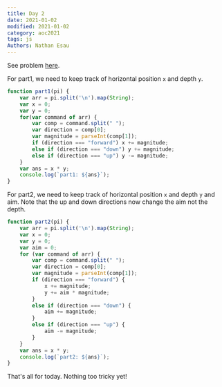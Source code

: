 ```yaml
---
title: Day 2
date: 2021-01-02
modified: 2021-01-02
category: aoc2021
tags: js
Authors: Nathan Esau
---
```


See problem [here](https://adventofcode.com/2021/day/2).

For part1, we need to keep track of horizontal position `x` and depth `y`.

```js
function part1(pi) {
    var arr = pi.split('\n').map(String);
    var x = 0;
    var y = 0;
    for(var command of arr) {
        var comp = command.split(" ");
        var direction = comp[0];
        var magnitude = parseInt(comp[1]);
        if (direction === "forward") x += magnitude;
        else if (direction === "down") y += magnitude;
        else if (direction === "up") y -= magnitude;
    }
    var ans = x * y;
    console.log(`part1: ${ans}`);
}
```

For part2, we need to keep track of horizontal position `x` and depth `y` and aim. Note that the up and down directions now change the aim not the depth.

```js
function part2(pi) {
    var arr = pi.split('\n').map(String);
    var x = 0;
    var y = 0;
    var aim = 0;
    for (var command of arr) {
        var comp = command.split(" ");
        var direction = comp[0];
        var magnitude = parseInt(comp[1]);
        if (direction === "forward") {
            x += magnitude;
            y += aim * magnitude;
        }
        else if (direction === "down") {
            aim += magnitude;
        }
        else if (direction === "up") {
            aim -= magnitude;
        }
    }
    var ans = x * y;
    console.log(`part2: ${ans}`);
}
```

That's all for today. Nothing too tricky yet!